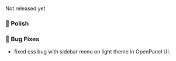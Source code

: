 Not released yet

### 💅 Polish

### 🐛 Bug Fixes
- fixed css bug with sidebar menu on light theme in OpenPanel UI.
